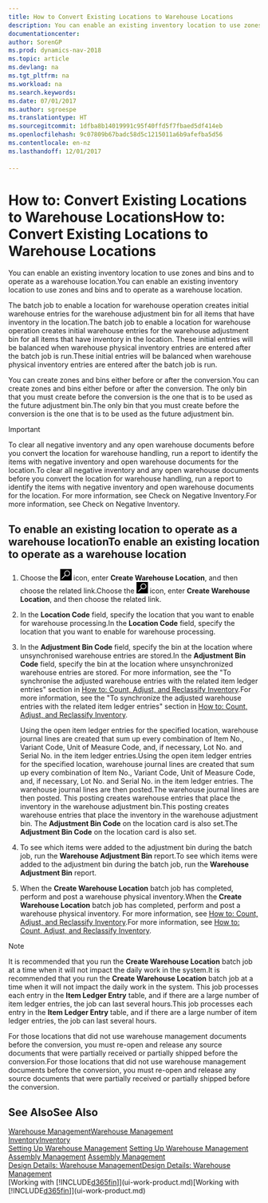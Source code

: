 ```yaml
---
title: How to Convert Existing Locations to Warehouse Locations
description: You can enable an existing inventory location to use zones and bins and to operate as a warehouse location.
documentationcenter: 
author: SorenGP
ms.prod: dynamics-nav-2018
ms.topic: article
ms.devlang: na
ms.tgt_pltfrm: na
ms.workload: na
ms.search.keywords: 
ms.date: 07/01/2017
ms.author: sgroespe
ms.translationtype: HT
ms.sourcegitcommit: 1dfba8b14019991c95f40ffd5f7fbaed5df414eb
ms.openlocfilehash: 9c07809b67badc58d5c1215011a6b9afefba5d56
ms.contentlocale: en-nz
ms.lasthandoff: 12/01/2017

---
```

# <a name="how-to-convert-existing-locations-to-warehouse-locations"></a><span data-ttu-id="63e6e-103">How to: Convert Existing Locations to Warehouse Locations</span><span class="sxs-lookup"><span data-stu-id="63e6e-103">How to: Convert Existing Locations to Warehouse Locations</span></span>
<span data-ttu-id="63e6e-104">You can enable an existing inventory location to use zones and bins and to operate as a warehouse location.</span><span class="sxs-lookup"><span data-stu-id="63e6e-104">You can enable an existing inventory location to use zones and bins and to operate as a warehouse location.</span></span>  

<span data-ttu-id="63e6e-105">The batch job to enable a location for warehouse operation creates initial warehouse entries for the warehouse adjustment bin for all items that have inventory in the location.</span><span class="sxs-lookup"><span data-stu-id="63e6e-105">The batch job to enable a location for warehouse operation creates initial warehouse entries for the warehouse adjustment bin for all items that have inventory in the location.</span></span> <span data-ttu-id="63e6e-106">These initial entries will be balanced when warehouse physical inventory entries are entered after the batch job is run.</span><span class="sxs-lookup"><span data-stu-id="63e6e-106">These initial entries will be balanced when warehouse physical inventory entries are entered after the batch job is run.</span></span>  

<span data-ttu-id="63e6e-107">You can create zones and bins either before or after the conversion.</span><span class="sxs-lookup"><span data-stu-id="63e6e-107">You can create zones and bins either before or after the conversion.</span></span> <span data-ttu-id="63e6e-108">The only bin that you must create before the conversion is the one that is to be used as the future adjustment bin.</span><span class="sxs-lookup"><span data-stu-id="63e6e-108">The only bin that you must create before the conversion is the one that is to be used as the future adjustment bin.</span></span>  

> [!IMPORTANT]  
>  <span data-ttu-id="63e6e-109">To clear all negative inventory and any open warehouse documents before you convert the location for warehouse handling, run a report to identify the items with negative inventory and open warehouse documents for the location.</span><span class="sxs-lookup"><span data-stu-id="63e6e-109">To clear all negative inventory and any open warehouse documents before you convert the location for warehouse handling, run a report to identify the items with negative inventory and open warehouse documents for the location.</span></span> <span data-ttu-id="63e6e-110">For more information, see Check on Negative Inventory.</span><span class="sxs-lookup"><span data-stu-id="63e6e-110">For more information, see Check on Negative Inventory.</span></span>  

## <a name="to-enable-an-existing-location-to-operate-as-a-warehouse-location"></a><span data-ttu-id="63e6e-111">To enable an existing location to operate as a warehouse location</span><span class="sxs-lookup"><span data-stu-id="63e6e-111">To enable an existing location to operate as a warehouse location</span></span>  
1.  <span data-ttu-id="63e6e-112">Choose the ![Search for Page or Report](media/ui-search/search_small.png "Search for Page or Report icon") icon, enter **Create Warehouse Location**, and then choose the related link.</span><span class="sxs-lookup"><span data-stu-id="63e6e-112">Choose the ![Search for Page or Report](media/ui-search/search_small.png "Search for Page or Report icon") icon, enter **Create Warehouse Location**, and then choose the related link.</span></span>  
2.  <span data-ttu-id="63e6e-113">In the **Location Code** field, specify the location that you want to enable for warehouse processing.</span><span class="sxs-lookup"><span data-stu-id="63e6e-113">In the **Location Code** field, specify the location that you want to enable for warehouse processing.</span></span>  
3.  <span data-ttu-id="63e6e-114">In the **Adjustment Bin Code** field, specify the bin at the location where unsynchronised warehouse entries are stored.</span><span class="sxs-lookup"><span data-stu-id="63e6e-114">In the **Adjustment Bin Code** field, specify the bin at the location where unsynchronized warehouse entries are stored.</span></span> <span data-ttu-id="63e6e-115">For more information, see the "To synchronise the adjusted warehouse entries with the related item ledger entries" section in [How to: Count, Adjust, and Reclassify Inventory](inventory-how-count-adjust-reclassify.md).</span><span class="sxs-lookup"><span data-stu-id="63e6e-115">For more information, see the "To synchronize the adjusted warehouse entries with the related item ledger entries" section in [How to: Count, Adjust, and Reclassify Inventory](inventory-how-count-adjust-reclassify.md).</span></span>  

    <span data-ttu-id="63e6e-116">Using the open item ledger entries for the specified location, warehouse journal lines are created that sum up every combination of Item No., Variant Code, Unit of Measure Code, and, if necessary, Lot No. and Serial No. in the item ledger entries.</span><span class="sxs-lookup"><span data-stu-id="63e6e-116">Using the open item ledger entries for the specified location, warehouse journal lines are created that sum up every combination of Item No., Variant Code, Unit of Measure Code, and, if necessary, Lot No. and Serial No. in the item ledger entries.</span></span> <span data-ttu-id="63e6e-117">The warehouse journal lines are then posted.</span><span class="sxs-lookup"><span data-stu-id="63e6e-117">The warehouse journal lines are then posted.</span></span> <span data-ttu-id="63e6e-118">This posting creates warehouse entries that place the inventory in the warehouse adjustment bin.</span><span class="sxs-lookup"><span data-stu-id="63e6e-118">This posting creates warehouse entries that place the inventory in the warehouse adjustment bin.</span></span> <span data-ttu-id="63e6e-119">The **Adjustment Bin Code** on the location card is also set.</span><span class="sxs-lookup"><span data-stu-id="63e6e-119">The **Adjustment Bin Code** on the location card is also set.</span></span>  

4.  <span data-ttu-id="63e6e-120">To see which items were added to the adjustment bin during the batch job, run the **Warehouse Adjustment Bin** report.</span><span class="sxs-lookup"><span data-stu-id="63e6e-120">To see which items were added to the adjustment bin during the batch job, run the **Warehouse Adjustment Bin** report.</span></span>  
5.  <span data-ttu-id="63e6e-121">When the **Create Warehouse Location** batch job has completed, perform and post a warehouse physical inventory.</span><span class="sxs-lookup"><span data-stu-id="63e6e-121">When the **Create Warehouse Location** batch job has completed, perform and post a warehouse physical inventory.</span></span> <span data-ttu-id="63e6e-122">For more information, see [How to: Count, Adjust, and Reclassify Inventory](inventory-how-count-adjust-reclassify.md).</span><span class="sxs-lookup"><span data-stu-id="63e6e-122">For more information, see [How to: Count, Adjust, and Reclassify Inventory](inventory-how-count-adjust-reclassify.md).</span></span>  

> [!NOTE]  
>  <span data-ttu-id="63e6e-123">It is recommended that you run the **Create Warehouse Location** batch job at a time when it will not impact the daily work in the system.</span><span class="sxs-lookup"><span data-stu-id="63e6e-123">It is recommended that you run the **Create Warehouse Location** batch job at a time when it will not impact the daily work in the system.</span></span> <span data-ttu-id="63e6e-124">This job processes each entry in the **Item Ledger Entry** table, and if there are a large number of item ledger entries, the job can last several hours.</span><span class="sxs-lookup"><span data-stu-id="63e6e-124">This job processes each entry in the **Item Ledger Entry** table, and if there are a large number of item ledger entries, the job can last several hours.</span></span>  

 <span data-ttu-id="63e6e-125">For those locations that did not use warehouse management documents before the conversion, you must re-open and release any source documents that were partially received or partially shipped before the conversion.</span><span class="sxs-lookup"><span data-stu-id="63e6e-125">For those locations that did not use warehouse management documents before the conversion, you must re-open and release any source documents that were partially received or partially shipped before the conversion.</span></span>  

## <a name="see-also"></a><span data-ttu-id="63e6e-126">See Also</span><span class="sxs-lookup"><span data-stu-id="63e6e-126">See Also</span></span>  
[<span data-ttu-id="63e6e-127">Warehouse Management</span><span class="sxs-lookup"><span data-stu-id="63e6e-127">Warehouse Management</span></span>](warehouse-manage-warehouse.md)  
[<span data-ttu-id="63e6e-128">Inventory</span><span class="sxs-lookup"><span data-stu-id="63e6e-128">Inventory</span></span>](inventory-manage-inventory.md)  
<span data-ttu-id="63e6e-129">[Setting Up Warehouse Management](warehouse-setup-warehouse.md)   </span><span class="sxs-lookup"><span data-stu-id="63e6e-129">[Setting Up Warehouse Management](warehouse-setup-warehouse.md)   </span></span>  
<span data-ttu-id="63e6e-130">[Assembly Management](assembly-assemble-items.md)  </span><span class="sxs-lookup"><span data-stu-id="63e6e-130">[Assembly Management](assembly-assemble-items.md)  </span></span>  
[<span data-ttu-id="63e6e-131">Design Details: Warehouse Management</span><span class="sxs-lookup"><span data-stu-id="63e6e-131">Design Details: Warehouse Management</span></span>](design-details-warehouse-management.md)  
<span data-ttu-id="63e6e-132">[Working with [!INCLUDE[d365fin](includes/d365fin_md.md)]](ui-work-product.md)</span><span class="sxs-lookup"><span data-stu-id="63e6e-132">[Working with [!INCLUDE[d365fin](includes/d365fin_md.md)]](ui-work-product.md)</span></span>

